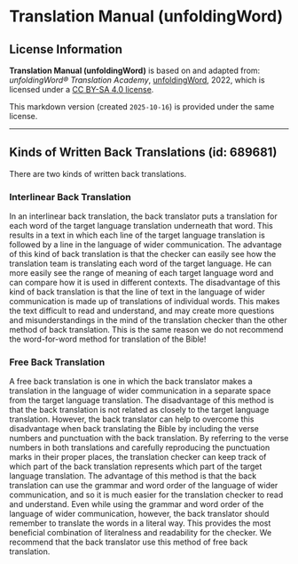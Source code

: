 # Translation Manual (unfoldingWord)

## License Information

**Translation Manual (unfoldingWord)** is based on and adapted from: _unfoldingWord® Translation Academy_, [unfoldingWord](https://unfoldingword.org/utw), 2022, which is licensed under a [CC BY-SA 4.0 license](https://creativecommons.org/licenses/by-sa/4.0/legalcode.en).

This markdown version (created `2025-10-16`) is provided under the same license.



--------------------------------

## Kinds of Written Back Translations (id: 689681)

There are two kinds of written back translations.

### Interlinear Back Translation

In an interlinear back translation, the back translator puts a translation for each word of the target language translation underneath that word. This results in a text in which each line of the target language translation is followed by a line in the language of wider communication. The advantage of this kind of back translation is that the checker can easily see how the translation team is translating each word of the target language. He can more easily see the range of meaning of each target language word and can compare how it is used in different contexts. The disadvantage of this kind of back translation is that the line of text in the language of wider communication is made up of translations of individual words. This makes the text difficult to read and understand, and may create more questions and misunderstandings in the mind of the translation checker than the other method of back translation. This is the same reason we do not recommend the word\-for\-word method for translation of the Bible!

### Free Back Translation

A free back translation is one in which the back translator makes a translation in the language of wider communication in a separate space from the target language translation. The disadvantage of this method is that the back translation is not related as closely to the target language translation. However, the back translator can help to overcome this disadvantage when back translating the Bible by including the verse numbers and punctuation with the back translation. By referring to the verse numbers in both translations and carefully reproducing the punctuation marks in their proper places, the translation checker can keep track of which part of the back translation represents which part of the target language translation. The advantage of this method is that the back translation can use the grammar and word order of the language of wider communication, and so it is much easier for the translation checker to read and understand. Even while using the grammar and word order of the language of wider communication, however, the back translator should remember to translate the words in a literal way. This provides the most beneficial combination of literalness and readability for the checker. We recommend that the back translator use this method of free back translation.


